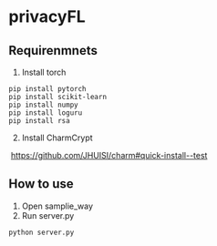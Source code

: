 # privacyFL

## Requirenmnets

1. Install torch

````
pip install pytorch
pip install scikit-learn
pip install numpy
pip install loguru
pip install rsa
````

2. Install CharmCrypt

​		https://github.com/JHUISI/charm#quick-install--test

## How to use

1. Open samplie_way
2. Run server.py

~~~~
python server.py
~~~~

